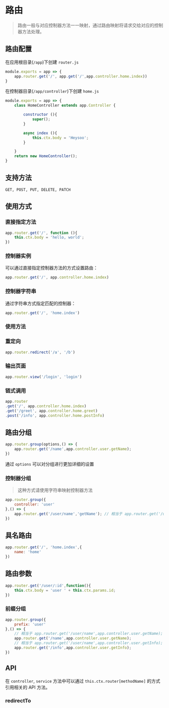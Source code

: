 # 路由
> 路由一般与对应控制器方法一一映射，通过路由映射将请求交给对应的控制器方法处理。

## 路由配置
在应用根目录(`/app`)下创建 `router.js`
```js
module.exports = app => {
	app.router.get('/', app.get('/',app.controller.home.index))
}
```
在控制器目录(`/app/controller`)下创建 `home.js`
```js
module.exports = app => {
	class HomeController extends app.Controller {

		constructor (){
			super();
		}

		async index (){
			this.ctx.body = 'Heysoo';
		}

	}
	return new HomeController();
}
```

## 支持方法
`GET, POST, PUT, DELETE, PATCH`

## 使用方式

### 直接指定方法
```js
app.router.get('/', function (){
	this.ctx.body = 'hello, world';
})
```

### 控制器实例
可以通过直接指定控制器方法的方式设置路由：
```js
app.router.get('/', app.controller.home.index)
```

### 控制器字符串
通过字符串方式指定匹配的控制器：
```js
app.router.get('/', 'home.index')
```

### 使用方法

### 重定向
```js
app.router.redirect('/a', '/b')
```

### 输出页面
```js
app.router.view('/login', 'login')
```

### 链式调用
```js
app.router
.get('/', app.controller.home.index)
.get('/greet', app.controller.home.greet)
.post('/info', app.controller.home.postInfo)
```

## 路由分组
```js
app.router.group(options,() => {
	app.router.get('/name',app.controller.user.getName);
})
```
通过 `options` 可以对分组进行更加详细的设置
### 控制器分组
> 这种方式请使用字符串映射控制器方法

```js
app.router.group({
	controller: 'user'
},() => {
	app.router.get('/user/name','getName'); // 相当于 app.router.get('/user/name','user.getName'); 
})
```

## 具名路由
```js
app.router.get('/', 'home.index',{
	name: 'home'
})
```

## 路由参数
```js
app.router.get('/user/:id',function(){
	this.ctx.body = 'user ' + this.ctx.params.id;
})
```

### 前缀分组
```js
app.router.group({
	prefix: 'user'
},() => {
	// 相当于 app.router.get('/user/name',app.controller.user.getName); 
	app.router.get('/name',app.controller.user.getName); 
	// 相当于 app.router.get('/user/name',app.controller.user.getInfo); 
	app.router.get('/info',app.controller.user.getInfo); 
})
```
## API
在 `controller`, `service` 方法中可以通过 `this.ctx.router[methodName]` 的方式引用相关的 API 方法。

### redirectTo
